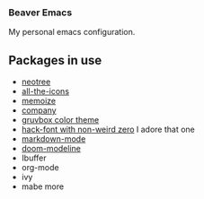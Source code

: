 ### Beaver Emacs
My personal emacs configuration.

## Packages in use
- [neotree](https://github.com/jaypei/emacs-neotree)
- [all-the-icons](https://github.com/domtronn/all-the-icons.el)
- [memoize](https://github.com/skeeto/emacs-memoize)
- [company](http://company-mode.github.io/)
- [gruvbox color theme](https://github.com/greduan/emacs-theme-gruvbox)
- [hack-font with non-weird zero](https://github.com/equwal/alt-hack0)
 I adore that one
- [markdown-mode](https://github.com/defunkt/markdown-mode)
- [doom-modeline](https://github.com/seagle0128/doom-modeline)
- Ibuffer
- org-mode
- ivy
- mabe more
